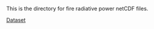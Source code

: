 This is the directory for fire radiative power netCDF files. 

[Dataset](https://ads.atmosphere.copernicus.eu/datasets/cams-global-fire-emissions-gfas)
